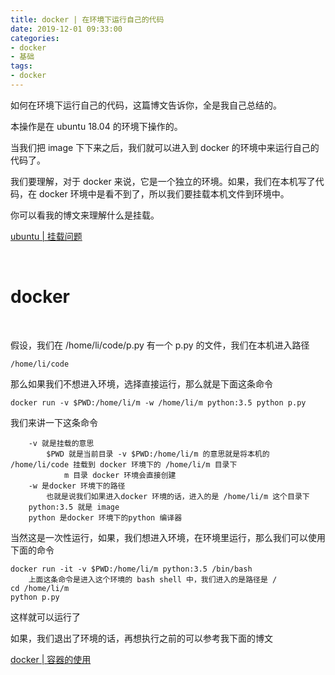 ```yaml
---
title: docker | 在环境下运行自己的代码
date: 2019-12-01 09:33:00
categories:
- docker
- 基础
tags:
- docker
---
```

如何在环境下运行自己的代码，这篇博文告诉你，全是我自己总结的。

<!-- more -->

本操作是在 ubuntu 18.04 的环境下操作的。

当我们把 image 下下来之后，我们就可以进入到 docker 的环境中来运行自己的代码了。

我们要理解，对于 docker 来说，它是一个独立的环境。如果，我们在本机写了代码，在 docker 环境中是看不到了，所以我们要挂载本机文件到环境中。

你可以看我的博文来理解什么是挂载。

[ubuntu | 挂载问题](https://benpaodewoniu.github.io/2019/12/01/ubuntu3/)

<br/>

# docker

<br/>

假设，我们在 /home/li/code/p.py 有一个 p.py 的文件，我们在本机进入路径

	/home/li/code

那么如果我们不想进入环境，选择直接运行，那么就是下面这条命令

	docker run -v $PWD:/home/li/m -w /home/li/m python:3.5 python p.py

我们来讲一下这条命令

		-v 就是挂载的意思
			$PWD 就是当前目录 -v $PWD:/home/li/m 的意思就是将本机的 /home/li/code 挂载到 docker 环境下的 /home/li/m 目录下
				m 目录 docker 环境会直接创建
		-w 是docker 环境下的路径
			也就是说我们如果进入docker 环境的话，进入的是 /home/li/m 这个目录下
		python:3.5 就是 image
		python 是docker 环境下的python 编译器

当然这是一次性运行，如果，我们想进入环境，在环境里运行，那么我们可以使用下面的命令

	docker run -it -v $PWD:/home/li/m python:3.5 /bin/bash
		上面这条命令是进入这个环境的 bash shell 中，我们进入的是路径是 /
	cd /home/li/m
	python p.py

这样就可以运行了

如果，我们退出了环境的话，再想执行之前的可以参考我下面的博文

[docker | 容器的使用](https://benpaodewoniu.github.io/2019/12/01/docker7/)